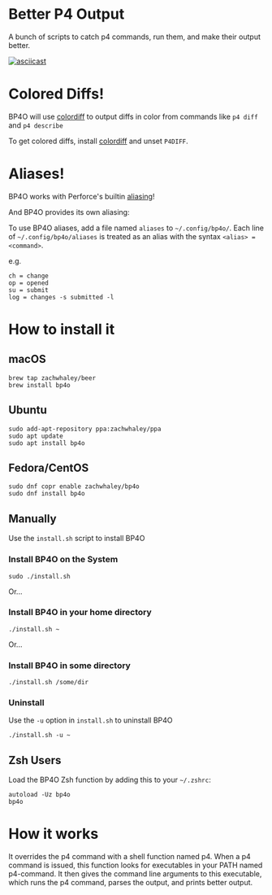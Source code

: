# Better P4 Output

A bunch of scripts to catch p4 commands, run them, and make their output better.

[![asciicast](https://asciinema.org/a/96884.png)](https://asciinema.org/a/96884)

# Colored Diffs!

BP4O will use [colordiff](http://www.colordiff.org/) to output diffs in color from commands like `p4 diff` and `p4 describe`

To get colored diffs, install [colordiff](http://www.colordiff.org/) and unset `P4DIFF`.

# Aliases!

BP4O works with Perforce's builtin [aliasing](https://www.perforce.com/perforce/r16.1/manuals/cmdref/chapter.introduction.html#introduction.aliases)!

And BP4O provides its own aliasing:

To use BP4O aliases, add a file named `aliases` to `~/.config/bp4o/`.
Each line of `~/.config/bp4o/aliases` is treated as an alias with the syntax `<alias> = <command>`.

e.g.

```
ch = change
op = opened
su = submit
log = changes -s submitted -l
```

# How to install it

## macOS

```
brew tap zachwhaley/beer
brew install bp4o
```

## Ubuntu

```
sudo add-apt-repository ppa:zachwhaley/ppa
sudo apt update
sudo apt install bp4o
```

## Fedora/CentOS

```
sudo dnf copr enable zachwhaley/bp4o
sudo dnf install bp4o
```

## Manually

Use the `install.sh` script to install BP4O

### Install BP4O on the System

```
sudo ./install.sh
```

Or...

### Install BP4O in your home directory

```
./install.sh ~
```

Or...

### Install BP4O in some directory

```
./install.sh /some/dir
```

### Uninstall

Use the `-u` option in `install.sh` to uninstall BP4O

```
./install.sh -u ~
```

## Zsh Users

Load the BP4O Zsh function by adding this to your `~/.zshrc`:

```
autoload -Uz bp4o
bp4o
```

# How it works

It overrides the p4 command with a shell function named p4.
When a p4 command is issued, this function looks for executables in your PATH named p4-command.
It then gives the command line arguments to this executable, which runs the p4 command, parses the output, and prints better output.
